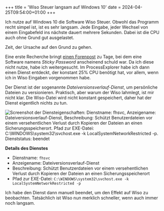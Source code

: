 +++
title = 'Wiso Steuer langsam auf Windows 10'
date = 2024-04-25T09:54:00+01:00
+++

Ich nutze auf Windows 10 die Software Wiso Steuer.
Obwohl das Programm recht simpel ist, ist es sehr langsam.
Jede Eingabe, jeder Wechsel von einem Eingabefeld ins nächste dauert mehrere Sekunden.
Dabei ist die CPU auch ohne Grund gut ausgelastet.

Zeit, der Ursache auf den Grund zu gehen.

Eine erste Recherche bringt [einen Forenpost](https://www.buhl.de/wiso-software/forum/index.php?thread/75888-wiso-steuer-sparbuch-extram-langsam-unter-windows-10/) zu Tage, bei dem eine Software namens _Sticky Password_ anscheinend schuld war.
Da ich diese nicht nutze, habe ich weitergesucht.
Im ProcessExplorer habe ich dann einen Dienst entdeckt, der konstant 25% CPU benötigt hat, vor allem, wenn ich in Wiso Eingaben vorgenommen habe.

Der Dienst ist der sogenannte _Dateiversionsverlauf-Dienst_, um persönliche Dateien zu versionieren.
Praktisch, aber warum der Wiso lahmlegt, ist mir nicht klar.
Die Wiso-Datei wird nicht konstant gespeichert, daher hat der Dienst eigentlich nichts zu tun.

![Screenshot der Diensteigenschaften: Dienstname: fhsvc, Anzeigename: Dateiversionsverlauf-Dienst, Beschreibung: Schützt Benutzerdateien vor einem versehentlichen Verlust durch Kopieren der Dateien an einen Sicherungsspeicherort. Pfad zur EXE-Datei: C:\WINDOWS\system32\svchost.exe -k LocalSystemNetworkRestricted -p. Dienststatus: beendet](https://github.com/guerda/guerda.github.io/assets/230782/00a8cc86-5e98-46c3-9bd5-4eb2c3c5adc9)

**Details des Dienstes**
* Dienstname: `fhsvc`
* Anzeigename: Dateiversionsverlauf-Dienst
* Beschreibung: Schützt Benutzerdateien vor einem versehentlichen Verlust durch Kopieren der Dateien an einen Sicherungsspeicherort
* Pfad zur EXE-Datei: `C:\WINDOWS\system32\svchost.exe -k LocalSystemNetworkRestricted -p`

Ich habe den Dienst dann manuell beendet, um den Effekt auf Wiso zu beobachten.
Tatsächlich ist Wiso nun merklich schneller, wenn auch immer noch langsam.
